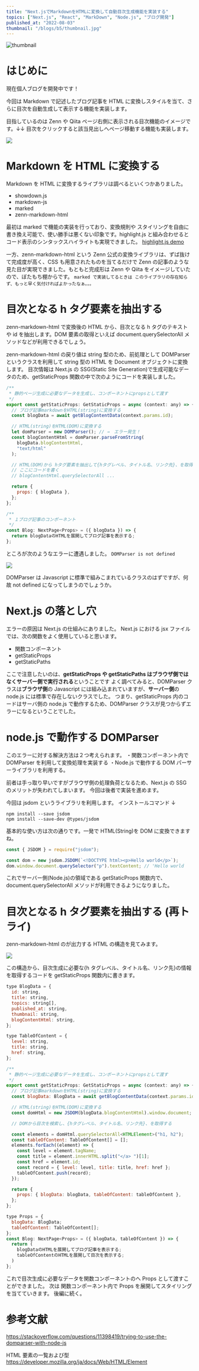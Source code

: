 ```yaml
---
title: "Next.jsでMarkdownをHTMLに変換して自動目次生成機能を実装する"
topics: ["Next.js", "React", "MarkDown", "Node.js", "ブログ開発"]
published_at: "2022-08-03"
thumbnail: "/blogs/b5/thumbnail.jpg"
---
```


![thumbnail](/blogs/b5/thumbnail.jpg)

# はじめに

現在個人ブログを開発中です！

今回は Markdown で記述したブログ記事を HTML に変換しスタイルを当て、さらに目次を自動生成して表示する機能を実装します。

目指しているのは Zenn や Qiita ページ右側に表示される目次機能のイメージです。↓↓
目次をクリックすると該当見出しへページ移動する機能も実装します。

![](/blogs/b5/zenn.png)

# Markdown を HTML に変換する

Markdown を HTML に変換するライブラリは調べるといくつかありました。

- showdown.js
- markdown-js
- marked
- zenn-markdown-html

最初は marked で機能の実装を行っており、変換規則や スタイリングを自由に書き換え可能で、使い勝手は悪くない印象です。highlight.js と組み合わせるとコード表示のシンタックスハイライトも実現できました。
[highlight.js demo](https://highlightjs.org/static/demo/)

一方、zenn-markdown-html という Zenn 公式の変換ライブラリは、ずば抜けて完成度が高く、CSS も用意されたものを当てるだけで Zenn の記事のような見た目が実現できました。もともと完成形は Zenn や Qiita をイメージしていたので、ぼたもち棚からです。
`marked で実装してるときは このライブラリの存在知らず、もっと早く気付ければよかったなぁ。。。`

# 目次となる h タグ要素を抽出する

zenn-markdown-html で変換後の HTML から、目次となる h タグのテキストや id を抽出します。DOM 要素の取得といえば document.querySelectorAll メソッドなどが利用できるでしょう。

zenn-markdown-html の戻り値は string 型のため、前処理として DOMParser というクラスを利用して string 型の HTML を Document オブジェクトに変換します。
目次情報は Next.js の SSG(Static Site Generation)で生成可能なデータのため、getStaticProps 関数の中で次のようにコードを実装しました。

```js
/**
 * 静的ページ生成に必要なデータを生成し、コンポーネントにpropsとして渡す
 */
export const getStaticProps: GetStaticProps = async (context: any) => {
  // ブログ記事markdownをHTML(string)に変換する
  const blogData = await getBlogContentData(context.params.id);

  // HTML(string)をHTML(DOM)に変換する
  let domParser = new DOMParser(); // →　エラー発生！
  const blogContentHtml = domParser.parseFromString(
    blogData.blogContentHtml,
    "text/html"
  );

  // HTML(DOM)から hタグ要素を抽出して{hタグレベル、タイトル名、リンク先}、を取得する
  // ここにコードを書く
  // blogContentHtml.querySelectorAll ...

  return {
    props: { blogData },
  };
};

/**
 * １ブログ記事のコンポーネント
 */
const Blog: NextPage<Props> = ({ blogData }) => {
  return blogDataのHTMLを展開してブログ記事を表示する;
};
```

ところが次のようなエラーに遭遇しました。
`DOMParser is not defined`

![](/blogs/b5/error.png)

DOMParser は Javascript に標準で組みこまれているクラスのはずですが、何故 not defined になってしまうのでしょうか。

# Next.js の落とし穴

エラーの原因は Next.js の仕組みにありました。
Next.js における jsx ファイルでは、次の関数をよく使用していると思います。

- 関数コンポーネント
- getStaticProps
- getStaticPaths

ここで注意したいのは、**getStaticProps や getStaticPaths はブラウザ側ではなくサーバー側で実行される**ということです
よく調べてみると、DOMParser クラスは**ブラウザ側**の Javascript には組み込まれていますが、**サーバー側**の node.js には標準で存在しないクラスでした。
つまり、getStaticProps 内のコードはサーバ側の node.js で動作するため、DOMParser クラスが見つからずエラーになるということでした。

# node.js で動作する DOMParser

このエラーに対する解決方法は２つ考えられます。
・関数コンポーネント内で DOMParser を利用して変換処理を実装する
・Node.js で動作する DOM パーサーライブラリを利用する。

前者は手っ取り早いですがブラウザ側の処理負荷となるため、Next.js の SSG のメリットが失われてしまいます。
今回は後者で実装を進めます。

今回は jsdom というライブラリを利用します。
インストールコマンド ↓

```
npm install --save jsdom
npm install --save-dev @types/jsdom

```

基本的な使い方は次の通りです。一発で HTML(String)を DOM に変換できますね。

```js
const { JSDOM } = require("jsdom");

const dom = new jsdom.JSDOM(`<!DOCTYPE html><p>Hello world</p>`);
dom.window.document.querySelector("p").textContent; // 'Hello world
```

これでサーバー側(Node.js)の領域である getStaticProps 関数内で、document.querySelectorAll メソッドが利用できるようになりました。

# 目次となる h タグ要素を抽出する (再トライ)

zenn-markdown-html のが出力する HTML の構造を見てみます。

![](/blogs/b5/anchor.png)

この構造から、目次生成に必要な{h タグレベル、タイトル名、リンク先}の情報を取得するコードを getStaticProps 関数内に書きます。

```js
type BlogData = {
  id: string,
  title: string,
  topics: string[],
  published_at: string,
  thumbnail: string,
  blogContentHtml: string,
};

type TableOfContent = {
  level: string,
  title: string,
  href: string,
};

/**
 * 静的ページ生成に必要なデータを生成し、コンポーネントにpropsとして渡す
 */
export const getStaticProps: GetStaticProps = async (context: any) => {
  // ブログ記事markdownをHTML(string)に変換する
  const blogData: BlogData = await getBlogContentData(context.params.id);

  // HTML(string)をHTML(DOM)に変換する
  const domHtml = new JSDOM(blogData.blogContentHtml).window.document;

  // DOMから目次を検索し、{hタグレベル、タイトル名、リンク先}、を取得する

  const elements = domHtml.querySelectorAll<HTMLElement>("h1, h2");
  const tableOfContent: TableOfContent[] = [];
  elements.forEach((element) => {
    const level = element.tagName;
    const title = element.innerHTML.split("</a> ")[1];
    const href = element.id;
    const record = { level: level, title: title, href: href };
    tableOfContent.push(record);
  });

  return {
    props: { blogData: blogData, tableOfContent: tableOfContent },
  };
};

type Props = {
  blogData: BlogData;
  tableOfContent: TableOfContent[];
};
const Blog: NextPage<Props> = ({ blogData, tableOfContent }) => {
  return (
    blogDataのHTMLを展開してブログ記事を表示する;
    tableOfContentのHTMLを展開して目次を表示する;
  )
};
```

これで目次生成に必要なデータを関数コンポーネントのへ Props として渡すことができました。
次は 関数コンポーネント内で Props を展開してスタイリングを当てていきます。
後編に続く。

# 参考文献

https://stackoverflow.com/questions/11398419/trying-to-use-the-domparser-with-node-js

HTML 要素の一覧および型  
https://developer.mozilla.org/ja/docs/Web/HTML/Element
